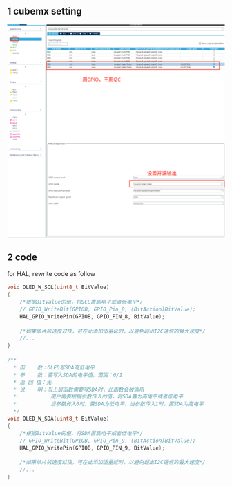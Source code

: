 ## 1 cubemx setting
![img1](https://github.com/p1anx/stm32/blob/main/example/oled/asset/2025-03-16_21-26.png)
## 2 code 
for HAL, rewrite code as follow
```c 
void OLED_W_SCL(uint8_t BitValue)
{
	/*根据BitValue的值，将SCL置高电平或者低电平*/
	// GPIO_WriteBit(GPIOB, GPIO_Pin_8, (BitAction)BitValue);
 	HAL_GPIO_WritePin(GPIOB, GPIO_PIN_8, BitValue); 
	
	/*如果单片机速度过快，可在此添加适量延时，以避免超出I2C通信的最大速度*/
	//...
}

/**
  * 函    数：OLED写SDA高低电平
  * 参    数：要写入SDA的电平值，范围：0/1
  * 返 回 值：无
  * 说    明：当上层函数需要写SDA时，此函数会被调用
  *           用户需要根据参数传入的值，将SDA置为高电平或者低电平
  *           当参数传入0时，置SDA为低电平，当参数传入1时，置SDA为高电平
  */
void OLED_W_SDA(uint8_t BitValue)
{
	/*根据BitValue的值，将SDA置高电平或者低电平*/
	// GPIO_WriteBit(GPIOB, GPIO_Pin_9, (BitAction)BitValue);
 	HAL_GPIO_WritePin(GPIOB, GPIO_PIN_9, BitValue); 
	
	/*如果单片机速度过快，可在此添加适量延时，以避免超出I2C通信的最大速度*/
	//...
}

```

